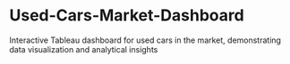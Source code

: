 # Used-Cars-Market-Dashboard
Interactive Tableau dashboard for used cars in the market, demonstrating data visualization and analytical insights
